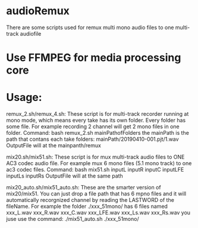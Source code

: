 # audioRemux
There are some scripts used for remux multi mono audio files to one multi-track audiofile

# Use FFMPEG for media processing core

# Usage:
  remux_2.sh/remux_4.sh: These script is for multi-track recorder running at mono mode, which means every take has its own folder. Every folder has some file. For example recording 2 channel will get 2 mono files in one folder.
  Command: bash remux_2.sh mainPathofFolders
  the mainPath is the path that contans each take folders: mainPath/20190410-001.pjt/1.wav
  OutputFile will at the mainpanth/remux
  
  mix20.sh/mix51.sh: These script is for mux multi-track audio files to ONE AC3 codec audio file. For example mux 6 mono files (5.1 mono track) to one ac3 codec files.
  Command: bash mix51.sh inputL inputR inputC inputLFE inputLs inputRs
  OutputFile will at the same path
  
  mix20_auto.sh/mix51_auto.sh: These are the smarter version of mix20/mix51. You can just drop a file path that has 6 mpno files and it will automatically recorgnized channel by reading the LASTWORD of the fileName. For example the folder ./xxx_51mono/ has 6 files named xxx_L.wav xxx_R.wav xxx_C.wav xxx_LFE.wav xxx_Ls.wav xxx_Rs.wav
  you juse use the command: ./mix51_auto.sh ./xxx_51mono/
  
